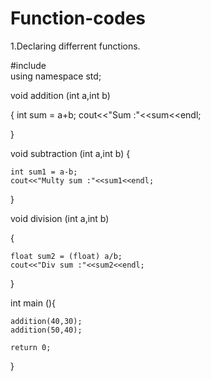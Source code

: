 # Function-codes

1.Declaring differrent functions.

#include <iostream>
<br>
using namespace std;

void addition (int a,int b)

{
    int sum = a+b;
    cout<<"Sum :"<<sum<<endl;

}

void subtraction (int a,int b)
{

    int sum1 = a-b;
    cout<<"Multy sum :"<<sum1<<endl;

}

void division (int a,int b)

{

    float sum2 = (float) a/b;
    cout<<"Div sum :"<<sum2<<endl;

}

int main (){

    addition(40,30);
    addition(50,40);

    return 0;
}

